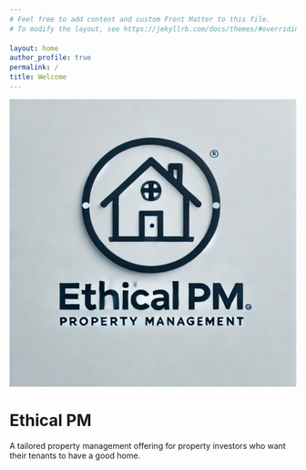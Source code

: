 ```yaml
---
# Feel free to add content and custom Front Matter to this file.
# To modify the layout, see https://jekyllrb.com/docs/themes/#overriding-theme-defaults

layout: home
author_profile: true
permalink: /
title: Welcome
---
```

![Our Company Logo](/assets/images/logo.jpeg)
# Ethical PM
A tailored property management offering for property investors who want their tenants to have a good home.
